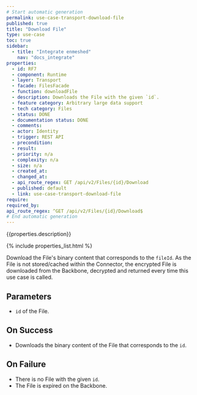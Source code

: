 ```yaml
---
# Start automatic generation
permalink: use-case-transport-download-file
published: true
title: "Download File"
type: use-case
toc: true
sidebar:
  - title: "Integrate enmeshed"
    nav: "docs_integrate"
properties:
  - id: RF7
  - component: Runtime
  - layer: Transport
  - facade: FilesFacade
  - function: downloadFile
  - description: Downloads the File with the given `id`.
  - feature category: Arbitrary large data support
  - tech category: Files
  - status: DONE
  - documentation status: DONE
  - comments:
  - actor: Identity
  - trigger: REST API
  - precondition:
  - result:
  - priority: n/a
  - complexity: n/a
  - size: n/a
  - created_at:
  - changed_at:
  - api_route_regex: GET /api/v2/Files/{id}/Download
  - published: default
  - link: use-case-transport-download-file
require:
required_by:
api_route_regex: ^GET /api/v2/Files/{id}/Download$
# End automatic generation
---
```


{{properties.description}}

{% include properties_list.html %}

Download the File's binary content that corresponds to the `fileId`. As the File is not stored/cached within the Connector, the encrypted File is downloaded from the Backbone, decrypted and returned every time this use case is called.

## Parameters

- `id` of the File.

## On Success

- Downloads the binary content of the File that corresponds to the `id`.

## On Failure

- There is no File with the given `id`.
- The File is expired on the Backbone.
